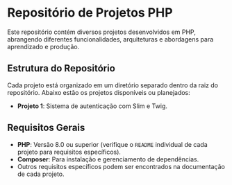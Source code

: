 # Repositório de Projetos PHP

Este repositório contém diversos projetos desenvolvidos em PHP, abrangendo diferentes funcionalidades, arquiteturas e abordagens para aprendizado e produção.

## Estrutura do Repositório

Cada projeto está organizado em um diretório separado dentro da raiz do repositório. Abaixo estão os projetos disponíveis ou planejados:

- **Projeto 1**: Sistema de autenticação com Slim e Twig.

## Requisitos Gerais
- **PHP**: Versão 8.0 ou superior (verifique o `README` individual de cada projeto para requisitos específicos).
- **Composer**: Para instalação e gerenciamento de dependências.
- Outros requisitos específicos podem ser encontrados na documentação de cada projeto.
